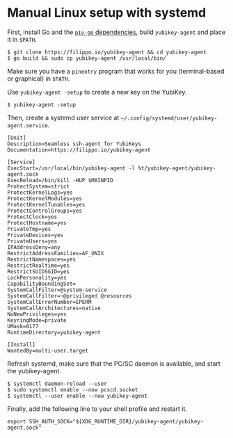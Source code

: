 # Manual Linux setup with systemd

First, install Go and the [`piv-go` dependencies](https://github.com/go-piv/piv-go#installation), build `yubikey-agent` and place it in `$PATH`.

```text
$ git clone https://filippo.io/yubikey-agent && cd yubikey-agent
$ go build && sudo cp yubikey-agent /usr/local/bin/
```

Make sure you have a `pinentry` program that works for you (terminal-based or graphical) in `$PATH`.

Use `yubikey-agent -setup` to create a new key on the YubiKey.

```text
$ yubikey-agent -setup
```

Then, create a systemd user service at `~/.config/systemd/user/yubikey-agent.service`.

```systemd
[Unit]
Description=Seamless ssh-agent for YubiKeys
Documentation=https://filippo.io/yubikey-agent

[Service]
ExecStart=/usr/local/bin/yubikey-agent -l %t/yubikey-agent/yubikey-agent.sock
ExecReload=/bin/kill -HUP $MAINPID
ProtectSystem=strict
ProtectKernelLogs=yes
ProtectKernelModules=yes
ProtectKernelTunables=yes
ProtectControlGroups=yes
ProtectClock=yes
ProtectHostname=yes
PrivateTmp=yes
PrivateDevices=yes
PrivateUsers=yes
IPAddressDeny=any
RestrictAddressFamilies=AF_UNIX
RestrictNamespaces=yes
RestrictRealtime=yes
RestrictSUIDSGID=yes
LockPersonality=yes
CapabilityBoundingSet=
SystemCallFilter=@system-service
SystemCallFilter=~@privileged @resources
SystemCallErrorNumber=EPERM
SystemCallArchitectures=native
NoNewPrivileges=yes
KeyringMode=private
UMask=0177
RuntimeDirectory=yubikey-agent

[Install]
WantedBy=multi-user.target
```

Refresh systemd, make sure that the PC/SC daemon is available, and start the yubikey-agent.

```text
$ systemctl daemon-reload --user
$ sudo systemctl enable --now pcscd.socket
$ systemctl --user enable --now yubikey-agent
```

Finally, add the following line to your shell profile and restart it.

```
export SSH_AUTH_SOCK="${XDG_RUNTIME_DIR}/yubikey-agent/yubikey-agent.sock"
```
